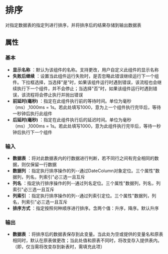 # 排序

对指定数据表的指定列进行排序，并将排序后的结果存储到输出数据表

## 属性

### 基本

- **显示名称** ：默认为该组件的名称。支持更改，用户自定义此组件的显示名称
- **失败后继续** ：设置当此组件运行失败时，是否忽略此错误继续运行下一个组件。下拉框选择，当选择"是"时，如果该组件运行时遇到错误，该流程也会继续执行下一个组件，并不会停止；当选择"否"时，如果该组件运行时遇到错误，该流程将会停止执行并抛出错误
- **前延时(毫秒)** ：指定在此组件执行前的等待时间。单位为毫秒（ms）,1000ms = 1s。若此处填写1000，意为上一个组件执行完毕后，等待一秒钟后执行此组件
- **后延时(毫秒)** ：指定在此组件执行后的延迟时间。单位为毫秒（ms）,1000ms = 1s。若此处填写1000，意为此组件执行完毕后，等待一秒钟后执行下一个组件


### 输入

- **数据表** ：将对此数据表内的行数据进行判断，若不同行之间有完全相同的数据，则仅保留一行数据
- **数据列** ：指定执行排序操作的列--通过DateColumn对象定位。三个属性"数据列，列名，列索引"必三选一且互斥
- **列名** ：指定执行排序操作的列--通过列名定位。三个属性"数据列，列名，列索引"必三选一且互斥
- **列索引** ：指定执行排序操作的列--通过列索引定位。三个属性"数据列，列名，列索引"必三选一且互斥
- **排序方式** ：指定按照何种顺序进行排序。含两个值：升序，降序。默认升序

### 输出

- **数据表** ：将排序后的数据表保存到此变量。当此处为空或提供的变量名和原表相同时，默认在原表做更改；当此处值和原表不同时，将改变存入提供表内。（即，仅当需将改变存到新表时，需填充此项）